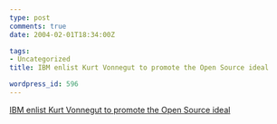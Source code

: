 ```yaml
---
type: post
comments: true
date: 2004-02-01T18:34:00Z

tags:
- Uncategorized
title: IBM enlist Kurt Vonnegut to promote the Open Source ideal

wordpress_id: 596
---
```


[IBM enlist Kurt Vonnegut to promote the Open Source ideal](http://news.bbc.co.uk/1/hi/technology/3436289.stm)
